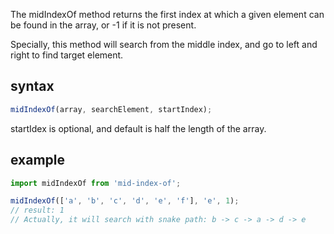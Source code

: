 The midIndexOf method returns the first index at which a given element can be found in the array, or -1 if it is not present.

Specially, this method will search from the middle index, and go to left and right to find target element.

## syntax

```js
midIndexOf(array, searchElement, startIndex);
```

startIdex is optional, and default is half the length of the array.

## example

```js
import midIndexOf from 'mid-index-of';

midIndexOf(['a', 'b', 'c', 'd', 'e', 'f'], 'e', 1);
// result: 1
// Actually, it will search with snake path: b -> c -> a -> d -> e
```
